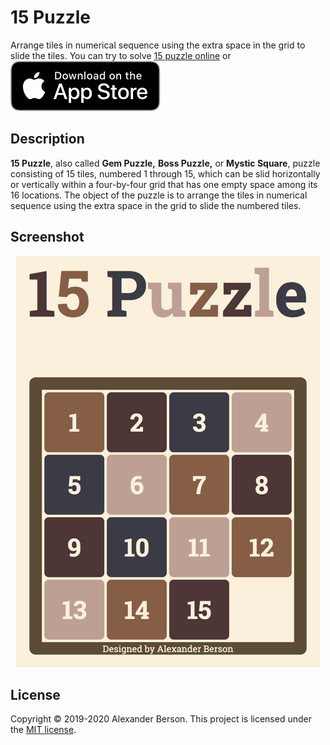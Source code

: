 # 15 Puzzle

Arrange tiles in numerical sequence using the extra space in the grid to slide the tiles.
You can try to solve [15 puzzle online](https://alex-berson.github.io/15-puzzle/) or <br>
[<img src="images/Download_on_the_App_Store_Badge_US-UK_RGB_blk_092917.svg">](https://apps.apple.com/us/app/fifteen-puzzle/id1531453462)

## Description

**15 Puzzle**, also called **Gem Puzzle,** **Boss Puzzle,** or **Mystic Square**, puzzle consisting of 15 tiles, numbered 1 through 15, which can be slid horizontally or vertically within a four-by-four grid that has one empty space among its 16 locations. The object of the puzzle is to arrange the tiles in numerical sequence using the extra space in the grid to slide the numbered tiles.

## Screenshot

<p align="center">
  <img src="images/screenshot.png" alt="Screenshot">
</p>

## License

Copyright &copy; 2019-2020 Alexander Berson. This project is licensed under the [MIT license](LICENSE.txt "MIT License").

